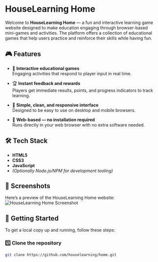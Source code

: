 # HouseLearning Home

Welcome to **HouseLearning Home** — a fun and interactive learning game website designed to make education engaging through browser-based mini-games and activities. The platform offers a collection of educational games that help users practice and reinforce their skills while having fun.

## 🎮 Features

- 🌟 **Interactive educational games**  
  Engaging activities that respond to player input in real time.

- 🏆 **Instant feedback and rewards**  
  Players get immediate results, points, and progress indicators to track learning.

- 📱 **Simple, clean, and responsive interface**  
  Designed to be easy to use on desktop and mobile browsers.

- 🎨 **Web-based — no installation required**  
  Runs directly in your web browser with no extra software needed.

## 🛠️ Tech Stack

- **HTML5**
- **CSS3**
- **JavaScript**
- *(Optionally Node.js/NPM for development tooling)*

## 📸 Screenshots

Here’s a preview of the HouseLearning Home website:
![HouseLearning Home Screenshot](https://houselearning.github.io/home/readme/screenshot.png)

## 🚀 Getting Started

To get a local copy up and running, follow these steps:

### 1️⃣ Clone the repository
```bash
git clone https://github.com/houselearning/home.git
